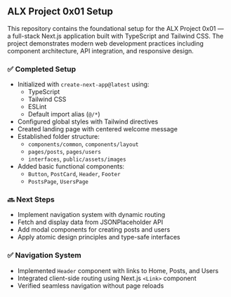 ## ALX Project 0x01 Setup

This repository contains the foundational setup for the ALX Project 0x01 — a full-stack Next.js application built with TypeScript and Tailwind CSS. The project demonstrates modern web development practices including component architecture, API integration, and responsive design.

### ✅ Completed Setup

- Initialized with `create-next-app@latest` using:
  - TypeScript
  - Tailwind CSS
  - ESLint
  - Default import alias (`@/*`)
- Configured global styles with Tailwind directives
- Created landing page with centered welcome message
- Established folder structure:
  - `components/common`, `components/layout`
  - `pages/posts`, `pages/users`
  - `interfaces`, `public/assets/images`
- Added basic functional components:
  - `Button`, `PostCard`, `Header`, `Footer`
  - `PostsPage`, `UsersPage`

### 🔜 Next Steps

- Implement navigation system with dynamic routing
- Fetch and display data from JSONPlaceholder API
- Add modal components for creating posts and users
- Apply atomic design principles and type-safe interfaces

### ✅ Navigation System

- Implemented `Header` component with links to Home, Posts, and Users
- Integrated client-side routing using Next.js `<Link>` component
- Verified seamless navigation without page reloads
